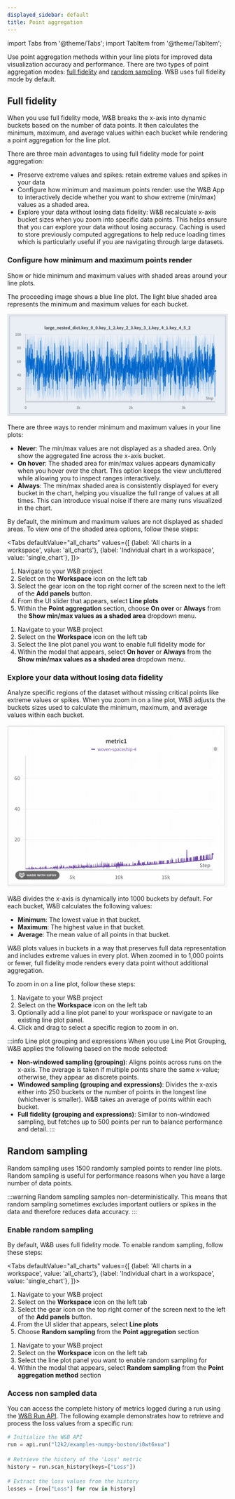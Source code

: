 ```yaml
---
displayed_sidebar: default
title: Point aggregation
---
```

import Tabs from '@theme/Tabs';
import TabItem from '@theme/TabItem';

Use point aggregation methods within your line plots for improved data visualization accuracy and performance. There are two types of point aggregation modes: [full fidelity](#full-fidelity) and [random sampling](#random-sampling). W&B uses full fidelity mode by default.

## Full fidelity

When you use full fidelity mode, W&B breaks the x-axis into dynamic buckets based on the number of data points. It then calculates the minimum, maximum, and average values within each bucket while rendering a point aggregation for the line plot. 

There are three main advantages to using full fidelity mode for point aggregation:

* Preserve extreme values and spikes: retain extreme values and spikes in your data 
* Configure how minimum and maximum points render: use the W&B App to interactively decide whether you want to show extreme (min/max) values as a shaded area.
* Explore your data without losing data fidelity: W&B recalculate x-axis bucket sizes when you zoom into specific data points. This helps ensure that you can explore your data without losing accuracy. Caching is used to store previously computed aggregations to help reduce loading times which is particularly useful if you are navigating through large datasets.



### Configure how minimum and maximum points render

Show or hide minimum and maximum values with shaded areas around your line plots.

The proceeding image shows a blue line plot. The light blue shaded area represents the minimum and maximum values for each bucket.

![](/images/app_ui/shaded-areas.png)

There are three ways to render minimum and maximum values in your line plots:

* **Never**: The min/max values are not displayed as a shaded area. Only show the aggregated line across the x-axis bucket.
* **On hover**: The shaded area for min/max values appears dynamically when you hover over the chart. This option keeps the view uncluttered while allowing you to inspect ranges interactively.
* **Always**: The min/max shaded area is consistently displayed for every bucket in the chart, helping you visualize the full range of values at all times. This can introduce visual noise if there are many runs visualized in the chart.

By default, the minimum and maximum values are not displayed as shaded areas. To view one of the shaded area options, follow these steps:


<Tabs
  defaultValue="all_charts"
  values={[
    {label: 'All charts in  a workspace', value: 'all_charts'},
    {label: 'Individual chart in a workspace', value: 'single_chart'},
  ]}>
  <TabItem value="all_charts">

1. Navigate to your W&B project
2. Select on the **Workspace** icon on the left tab
3. Select the gear icon on the top right corner of the screen next to the left of the **Add panels** button.
4. From the UI slider that appears, select **Line plots**
5. Within the **Point aggregation** section, choose **On over** or **Always** from the **Show min/max values as a shaded area** dropdown menu.


  </TabItem>
  <TabItem value="single_chart">

1. Navigate to your W&B project
2. Select on the **Workspace** icon on the left tab
3. Select the line plot panel you want to enable full fidelity mode for
4. Within the modal that appears, select **On hover** or **Always** from the **Show min/max values as a shaded area** dropdown menu.


  </TabItem>
</Tabs>


### Explore your data without losing data fidelity

Analyze specific regions of the dataset without missing critical points like extreme values or spikes. When you zoom in on a line plot, W&B adjusts the buckets sizes used to calculate the minimum, maximum, and average values within each bucket. 


![](/images/app_ui/zoom_in.gif)


W&B divides the x-axis is dynamically into 1000 buckets by default. For each bucket, W&B calculates the following values:

- **Minimum**: The lowest value in that bucket.
- **Maximum**: The highest value in that bucket.
- **Average**: The mean value of all points in that bucket.

W&B plots values in buckets in a way that preserves full data representation and includes extreme values in every plot. When zoomed in to 1,000 points or fewer, full fidelity mode renders every data point without additional aggregation.


To zoom in on a line plot, follow these steps:

1. Navigate to your W&B project
2. Select on the **Workspace** icon on the left tab
3. Optionally add a line plot panel to your workspace or navigate to an existing line plot panel.
4. Click and drag to select a specific region to zoom in on.

:::info Line plot grouping and expressions
When you use Line Plot Grouping, W&B applies the following based on the mode selected:

- **Non-windowed sampling (grouping)**: Aligns points across runs on the x-axis. The average is taken if multiple points share the same x-value; otherwise, they appear as discrete points.
- **Windowed sampling (grouping and expressions)**: Divides the x-axis either into 250 buckets or the number of points in the longest line (whichever is smaller). W&B takes an average of points within each bucket.
- **Full fidelity (grouping and expressions)**: Similar to non-windowed sampling, but fetches up to 500 points per run to balance performance and detail.
:::

 
## Random sampling

Random sampling uses 1500 randomly sampled points to render line plots. Random sampling is useful for performance reasons when you have a large number of data points. 

:::warning
Random sampling samples non-deterministically. This means that random sampling sometimes excludes important outliers or spikes in the data and therefore reduces data accuracy.
:::


### Enable random sampling
By default, W&B uses full fidelity mode. To enable random sampling, follow these steps:


<Tabs
  defaultValue="all_charts"
  values={[
    {label: 'All charts in a workspace', value: 'all_charts'},
    {label: 'Individual chart in a workspace', value: 'single_chart'},
  ]}>
  <TabItem value="all_charts">

1. Navigate to your W&B project
2. Select on the **Workspace** icon on the left tab
3. Select the gear icon on the top right corner of the screen next to the left of the **Add panels** button.
4. From the UI slider that appears, select **Line plots**
5. Choose **Random sampling** from the **Point aggregation** section


  </TabItem>
  <TabItem value="single_chart">

1. Navigate to your W&B project
2. Select on the **Workspace** icon on the left tab
3. Select the line plot panel you want to enable random sampling for
4. Within the modal that appears, select **Random sampling** from the **Point aggregation method** section


  </TabItem>
</Tabs>



### Access non sampled data

You can access the complete history of metrics logged during a run using the [W&B Run API](../../../../../ref/python/public-api/run.md). The following example demonstrates how to retrieve and process the loss values from a specific run:


```python
# Initialize the W&B API
run = api.run("l2k2/examples-numpy-boston/i0wt6xua")

# Retrieve the history of the 'Loss' metric
history = run.scan_history(keys=["Loss"])

# Extract the loss values from the history
losses = [row["Loss"] for row in history]
``` 